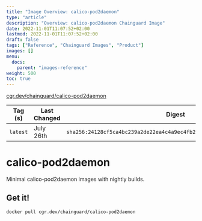 ```yaml
---
title: "Image Overview: calico-pod2daemon"
type: "article"
description: "Overview: calico-pod2daemon Chainguard Image"
date: 2022-11-01T11:07:52+02:00
lastmod: 2022-11-01T11:07:52+02:00
draft: false
tags: ["Reference", "Chainguard Images", "Product"]
images: []
menu:
  docs:
    parent: "images-reference"
weight: 500
toc: true
---
```


[cgr.dev/chainguard/calico-pod2daemon](https://github.com/chainguard-images/images/tree/main/images/calico-pod2daemon)

| Tag (s)   | Last Changed | Digest                                                                    |
|-----------|--------------|---------------------------------------------------------------------------|
|  `latest` | July 26th    | `sha256:24128cf5ca4bc239a2de22ea4c4a9ec4fb2bb5155f1be51762e566425d976766` |

# calico-pod2daemon

Minimal calico-pod2daemon images with nightly builds.

## Get it!

```shell
docker pull cgr.dev/chainguard/calico-pod2daemon
```
